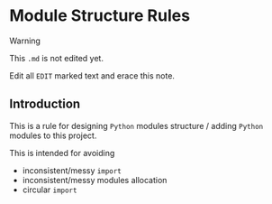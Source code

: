 # Module Structure Rules

> [!WARNING]
> This `.md` is not edited yet.
>
> Edit all `EDIT` marked text and erace this note.

## Introduction

This is a rule for designing `Python` modules structure / adding `Python` modules to this project.

This is intended for avoiding

- inconsistent/messy `import`
- inconsistent/messy modules allocation
- circular `import`
